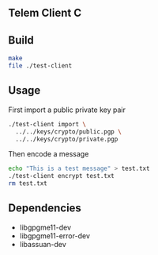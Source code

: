 Telem Client C
---

Build
---

```bash
make
file ./test-client
```

Usage
---

First import a public private key pair
```bash
./test-client import \
  ../../keys/crypto/public.pgp \
  ../../keys/crypto/private.pgp
```

Then encode a message
```bash
echo "This is a test message" > test.txt
./test-client encrypt test.txt
rm test.txt
```

Dependencies
---

- libgpgme11-dev
- libgpgme11-error-dev
- libassuan-dev
